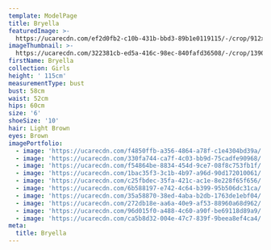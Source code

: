 ```yaml
---
template: ModelPage
title: Bryella
featuredImage: >-
  https://ucarecdn.com/ef2d0fb2-c10b-431b-bbd3-89b1e0119115/-/crop/912x557/0,0/-/preview/
imageThumbnail: >-
  https://ucarecdn.com/322381cb-ed5a-416c-98ec-840fafd36508/-/crop/1390x2042/136,407/-/preview/
firstName: Bryella
collection: Girls
height: ' 115cm'
measurementType: bust
bust: 58cm
waist: 52cm
hips: 60cm
size: '6'
shoeSize: '10'
hair: Light Brown
eyes: Brown
imagePortfolio:
  - image: 'https://ucarecdn.com/f4850ffb-a356-4864-a78f-c1e4304bd39a/'
  - image: 'https://ucarecdn.com/330fa744-ca7f-4c03-bb9d-75cadfe90968/'
  - image: 'https://ucarecdn.com/f54864be-8834-454d-9ce7-08f8c753fb1f/'
  - image: 'https://ucarecdn.com/1bac35f3-3c1b-4b97-a96d-90d172010061/'
  - image: 'https://ucarecdn.com/c25fbdec-35fa-421c-ac1e-8e228f65f656/'
  - image: 'https://ucarecdn.com/6b588197-e742-4c64-b399-95b506dc31ca/'
  - image: 'https://ucarecdn.com/35a58870-38ed-4aba-b2db-1763de1ebf04/'
  - image: 'https://ucarecdn.com/272db18e-aa6a-40e9-af53-88960a68d962/'
  - image: 'https://ucarecdn.com/96d015f0-a488-4c60-a90f-be69118d89a9/'
  - image: 'https://ucarecdn.com/ca5b8d32-004e-47c7-839f-9beea8ef4ca4/'
meta:
  title: Bryella
---
```


